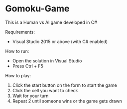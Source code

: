 # Gomoku-Game
This is a Human vs AI game developed in C#

Requirements:
 - Visual Studio 2015 or above (with C# enabled)

How to run:
 - Open the solution in Visual Studio
 - Press Ctrl + F5

How to play:
 1. Click the start button on the form to start the game
 2. Click the cell you want to check
 3. Wait for your turn
 4. Repeat 2 until someone wins or the game gets drawn


